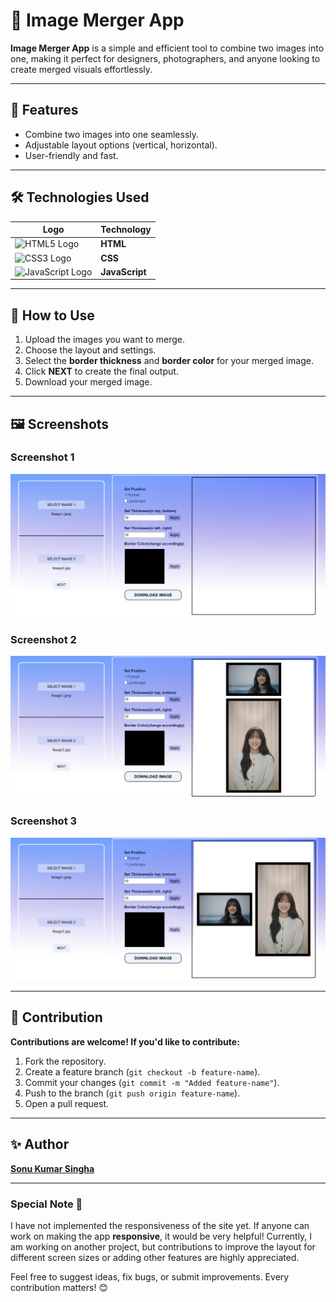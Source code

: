 # 🌟 Image Merger App

**Image Merger App** is a simple and efficient tool to combine two images into one, making it perfect for designers, photographers, and anyone looking to create merged visuals effortlessly.

---

## 🚀 Features
- Combine two images into one seamlessly.
- Adjustable layout options (vertical, horizontal).
- User-friendly and fast.

---

## 🛠️ Technologies Used

| Logo                           | Technology |
|--------------------------------|------------|
| ![HTML5 Logo](https://img.icons8.com/color/48/html-5--v1.png) | **HTML**    |
| ![CSS3 Logo](https://img.icons8.com/color/48/css3.png)        | **CSS**     |
| ![JavaScript Logo](https://img.icons8.com/color/48/javascript--v1.png) | **JavaScript** |



---

## 📸 How to Use
1. Upload the images you want to merge.
2. Choose the layout and settings.
3. Select the **border thickness** and **border color** for your merged image.
4. Click **NEXT** to create the final output.
5. Download your merged image.

---

## 🖼️ Screenshots

### Screenshot 1
![Screenshot 1](/Screenshots/Screenshot1.png)

### Screenshot 2
![Screenshot 2](/Screenshots/Screenshot2.png)

### Screenshot 3
![Screenshot 3](/Screenshots/Screenshot3.png)


---

## 🤝 Contribution
**Contributions are welcome! If you'd like to contribute:**
1. Fork the repository.
2. Create a feature branch (`git checkout -b feature-name`).
3. Commit your changes (`git commit -m "Added feature-name"`).
4. Push to the branch (`git push origin feature-name`).
5. Open a pull request.

---

## ✨ Author
**[Sonu Kumar Singha](https://github.com/Sonu-Singha)**

---

### Special Note 🌟
I have not implemented the responsiveness of the site yet. If anyone can work on making the app **responsive**, it would be very helpful! Currently, I am working on another project, but contributions to improve the layout for different screen sizes or adding other features are highly appreciated.

Feel free to suggest ideas, fix bugs, or submit improvements. Every contribution matters! 😊

